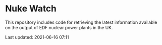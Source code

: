 # Nuke Watch

This repository includes code for retrieving the latest information available on the output of EDF nuclear power plants in the UK.

Last updated: 2021-06-16 07:11
